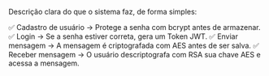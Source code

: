 Descrição clara do que o sistema faz, de forma simples:

✅ Cadastro de usuário → Protege a senha com bcrypt antes de armazenar.
✅ Login → Se a senha estiver correta, gera um Token JWT.
✅ Enviar mensagem → A mensagem é criptografada com AES antes de ser salva.
✅ Receber mensagem → O usuário descriptografa com RSA sua chave AES e acessa a mensagem.
